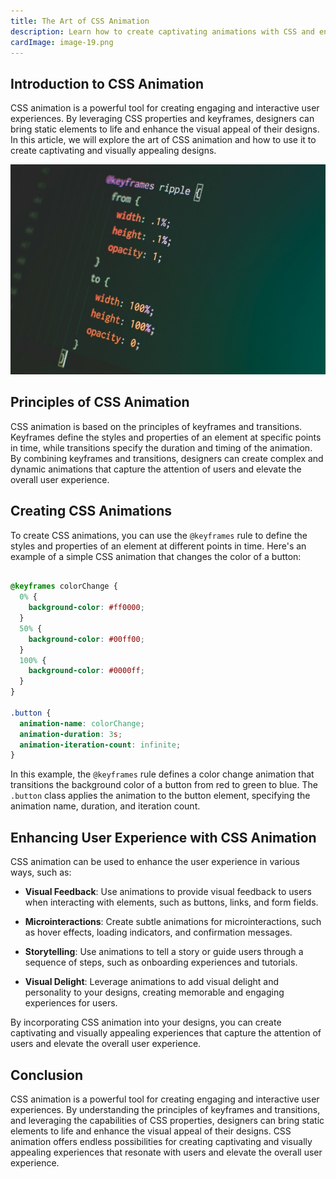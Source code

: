 ```yaml
---
title: The Art of CSS Animation
description: Learn how to create captivating animations with CSS and enhance the visual appeal of your designs.
cardImage: image-19.png
---
```


## Introduction to CSS Animation

CSS animation is a powerful tool for creating engaging and interactive user experiences. By leveraging CSS properties and keyframes, designers can bring static elements to life and enhance the visual appeal of their designs. In this article, we will explore the art of CSS animation and how to use it to create captivating and visually appealing designs.

![Stock image](/assets/images/image-19.png)

## Principles of CSS Animation

CSS animation is based on the principles of keyframes and transitions. Keyframes define the styles and properties of an element at specific points in time, while transitions specify the duration and timing of the animation. By combining keyframes and transitions, designers can create complex and dynamic animations that capture the attention of users and elevate the overall user experience.

## Creating CSS Animations

To create CSS animations, you can use the `@keyframes` rule to define the styles and properties of an element at different points in time. Here's an example of a simple CSS animation that changes the color of a button:

```css 

@keyframes colorChange {
  0% {
    background-color: #ff0000;
  }
  50% {
    background-color: #00ff00;
  }
  100% {
    background-color: #0000ff;
  }
}

.button {
  animation-name: colorChange;
  animation-duration: 3s;
  animation-iteration-count: infinite;
}

```

In this example, the `@keyframes` rule defines a color change animation that transitions the background color of a button from red to green to blue. The `.button` class applies the animation to the button element, specifying the animation name, duration, and iteration count.

## Enhancing User Experience with CSS Animation

CSS animation can be used to enhance the user experience in various ways, such as:

- **Visual Feedback**: Use animations to provide visual feedback to users when interacting with elements, such as buttons, links, and form fields.

- **Microinteractions**: Create subtle animations for microinteractions, such as hover effects, loading indicators, and confirmation messages.

- **Storytelling**: Use animations to tell a story or guide users through a sequence of steps, such as onboarding experiences and tutorials.

- **Visual Delight**: Leverage animations to add visual delight and personality to your designs, creating memorable and engaging experiences for users.

By incorporating CSS animation into your designs, you can create captivating and visually appealing experiences that capture the attention of users and elevate the overall user experience.

## Conclusion

CSS animation is a powerful tool for creating engaging and interactive user experiences. By understanding the principles of keyframes and transitions, and leveraging the capabilities of CSS properties, designers can bring static elements to life and enhance the visual appeal of their designs. CSS animation offers endless possibilities for creating captivating and visually appealing experiences that resonate with users and elevate the overall user experience.